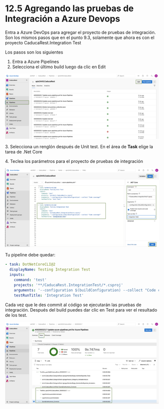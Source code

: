 # 12.5 Agregando las pruebas de Integración a Azure Devops

Entra a Azure DevOps para agregar el proyecto de pruebas de integración. Son los mismos pasos que en el punto 9.3, solamente que ahora es con el proyecto CaducaRest.Integration Test

Los pasos son los siguientes

1. Entra a Azure Pipelines
2. Selecciona el último build luego da clic en Edit

![](<../.gitbook/assets/image (343).png>)

3\. Selecciona un renglón después de Unit test. En el área de **Task** elige la tarea de .Net Core

4\. Teclea los parámetros para el proyecto de pruebas de integración

![](<../.gitbook/assets/image (366).png>)

Tu pipeline debe quedar:

```yaml
- task: DotNetCoreCLI@2
  displayName: Testing Integration Test
  inputs:
    command: 'test'
    projects: '**/CaducaRest.IntegrationTest/*.csproj'
    arguments: '--configuration $(buildConfiguration) --collect "Code coverage"'
    testRunTitle: 'Integration Test'
```

Cada vez que le des commit al código se ejecutarán las pruebas de integración. Después del build puedes dar clic en Test para ver el resultado de los test.

![](<../.gitbook/assets/image (348).png>)

